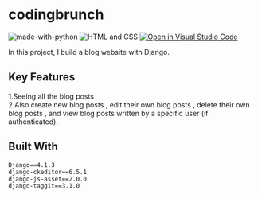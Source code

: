 # codingbrunch 


![made-with-python](https://img.shields.io/badge/Made%20with-Python-1f425f.svg)
![HTML and CSS](https://img.shields.io/badge/HTML%20and-CSS-1f425f.svg)
[![Open in Visual Studio Code](https://img.shields.io/static/v1?logo=visualstudiocode&label=&message=Open%20in%20Visual%20Studio%20Code&labelColor=2c2c32&color=007acc&logoColor=007acc)](https://github.dev/Nayemjaman/codingbrunch)
</hr>

In this project, I build a blog website with Django.

## Key Features 

1.Seeing all the blog posts  
2.Also create new blog posts , edit their own blog posts , delete their own blog posts , and view blog posts written by a specific user (if authenticated). 



## Built With

```
Django==4.1.3
django-ckeditor==6.5.1
django-js-asset==2.0.0
django-taggit==3.1.0
```



